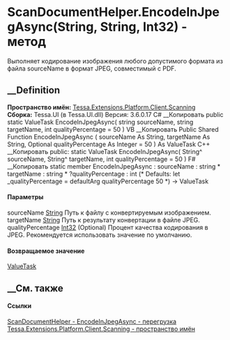 # ScanDocumentHelper.EncodeInJpegAsync(String, String, Int32) - метод
Выполняет кодирование изображения любого допустимого формата из файла
sourceName в формат JPEG, совместимый с PDF.
## __Definition
 **Пространство имён:**
[Tessa.Extensions.Platform.Client.Scanning](N_Tessa_Extensions_Platform_Client_Scanning.htm)  
 **Сборка:** Tessa.UI (в Tessa.UI.dll) Версия: 3.6.0.17
C# __Копировать
     public static ValueTask EncodeInJpegAsync(
    	string sourceName,
    	string targetName,
    	int qualityPercentage = 50
    )
VB __Копировать
     Public Shared Function EncodeInJpegAsync ( 
    	sourceName As String,
    	targetName As String,
    	Optional qualityPercentage As Integer = 50
    ) As ValueTask
C++ __Копировать
     public:
    static ValueTask EncodeInJpegAsync(
    	String^ sourceName, 
    	String^ targetName, 
    	int qualityPercentage = 50
    )
F# __Копировать
     static member EncodeInJpegAsync : 
            sourceName : string * 
            targetName : string * 
            ?qualityPercentage : int 
    (* Defaults:
            let _qualityPercentage = defaultArg qualityPercentage 50
    *)
    -> ValueTask 
#### Параметры
sourceName [String](https://learn.microsoft.com/dotnet/api/system.string)
    Путь к файлу с конвертируемым изображением.
targetName [String](https://learn.microsoft.com/dotnet/api/system.string)
    Путь к результату конвертации в файле JPEG.
qualityPercentage [Int32](https://learn.microsoft.com/dotnet/api/system.int32)
(Optional)
    Процент качества кодирования в JPEG. Рекомендуется использовать значение по умолчанию.
#### Возвращаемое значение
[ValueTask](https://learn.microsoft.com/dotnet/api/system.threading.tasks.valuetask)
##  __См. также
#### Ссылки
[ScanDocumentHelper -
](T_Tessa_Extensions_Platform_Client_Scanning_ScanDocumentHelper.htm)
[EncodeInJpegAsync -
перегрузка](Overload_Tessa_Extensions_Platform_Client_Scanning_ScanDocumentHelper_EncodeInJpegAsync.htm)
[Tessa.Extensions.Platform.Client.Scanning - пространство
имён](N_Tessa_Extensions_Platform_Client_Scanning.htm)
